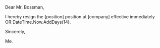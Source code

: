 Dear Mr. Bossman,

I hereby resign the [position] position at [company] effective immediately OR  DateTime.Now.AddDays(14).


Sincerely,

Me.